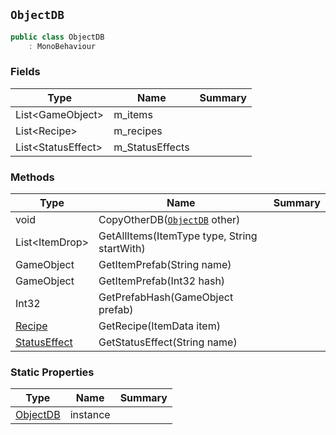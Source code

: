 ## `ObjectDB`

```csharp
public class ObjectDB
    : MonoBehaviour

```

### Fields

| Type | Name | Summary | 
| --- | --- | --- | 
| List&lt;GameObject&gt; | m_items |  | 
| List&lt;Recipe&gt; | m_recipes |  | 
| List&lt;StatusEffect&gt; | m_StatusEffects |  | 


### Methods

| Type | Name | Summary | 
| --- | --- | --- | 
| void | CopyOtherDB([`ObjectDB`](./ObjectDB.md) other) |  | 
| List&lt;ItemDrop&gt; | GetAllItems(ItemType type, String startWith) |  | 
| GameObject | GetItemPrefab(String name) |  | 
| GameObject | GetItemPrefab(Int32 hash) |  | 
| Int32 | GetPrefabHash(GameObject prefab) |  | 
| [Recipe](./Recipe.md) | GetRecipe(ItemData item) |  | 
| [StatusEffect](./StatusEffect.md) | GetStatusEffect(String name) |  | 


### Static Properties

| Type | Name | Summary | 
| --- | --- | --- | 
| [ObjectDB](./ObjectDB.md) | instance |  | 


